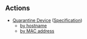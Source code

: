 ## Actions
* [Quarantine Device](actions/quarantine_device_action) ([Specification](https://github.com/opendxl/opendxl-ontology/blob/master/actions/quarantine_device_action.json))
  * [by hostname](actions/quarantine_device_action#request--action-quarantine-device-by_hostname)
  * [by MAC address](actions/quarantine_device_action#request--action-quarantine-device-by_mac_address)
